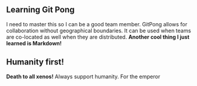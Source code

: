 ## Learning Git Pong
I need to master this so I can be a good team member. GitPong allows for collaboration without geographical boundaries. It can be used when teams are co-located as well when they are distributed. **Another cool thing I just learned is Markdown!**

## Humanity first!
**Death to all xenos!** Always support humanity. For the emperor